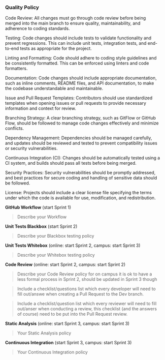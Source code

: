 ### Quality Policy
Code Review: All changes must go through code review before being merged into the main branch to ensure quality, maintainability, and adherence to coding standards.

Testing: Code changes should include tests to validate functionality and prevent regressions. This can include unit tests, integration tests, and end-to-end tests as appropriate for the project.

Linting and Formatting: Code should adhere to coding style guidelines and be consistently formatted. This can be enforced using linters and code formatters.

Documentation: Code changes should include appropriate documentation, such as inline comments, README files, and API documentation, to make the codebase understandable and maintainable.

Issue and Pull Request Templates: Contributors should use standardized templates when opening issues or pull requests to provide necessary information and context for review.

Branching Strategy: A clear branching strategy, such as GitFlow or GitHub Flow, should be followed to manage code changes effectively and minimize conflicts.

Dependency Management: Dependencies should be managed carefully, and updates should be reviewed and tested to prevent compatibility issues or security vulnerabilities.

Continuous Integration (CI): Changes should be automatically tested using a CI system, and builds should pass all tests before being merged.

Security Practices: Security vulnerabilities should be promptly addressed, and best practices for secure coding and handling of sensitive data should be followed.

License: Projects should include a clear license file specifying the terms under which the code is available for use, modification, and redistribution.

**GitHub Workflow** (start Sprint 1)
  > Describe your Workflow

**Unit Tests Blackbox** (start Sprint 2)
  > Describe your Blackbox testing policy 

 **Unit Tests Whitebox** (online: start Sprint 2, campus: start Sprint 3)
  > Describe your Whitebox testing policy 

**Code Review** (online: start Sprint 2, campus: start Sprint 2)
  > Describe your Code Review policy for on campus it is ok to have a less formal process in Sprint 2, should be updated in Sprint 3 though

  > Include a checklist/questions list which every developer will need to fill out/answe when creating a Pull Request to the Dev branch. 

  > Include a checklist/question list which every reviewer will need to fill out/anser when conducting a review, this checklist (and the answers of course) need to be put into the Pull Request review.

**Static Analysis**  (online: start Sprint 3, campus: start Sprint 3)
  > Your Static Analysis policy   

**Continuous Integration**  (start Sprint 3, campus: start Sprint 3)
  > Your Continuous Integration policy
